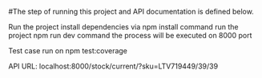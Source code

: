 
#The step of running this project and API documentation is defined below.

Run the project  install dependencies via npm install command run the project 
npm run dev command the process will be executed on 8000 port

Test case run on  npm test:coverage

API URL: localhost:8000/stock/current/?sku=LTV719449/39/39
